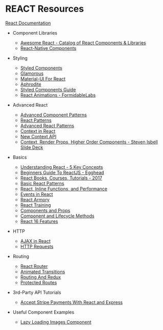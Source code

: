 # REACT Resources

[React Documentation](https://www.reactjs.org)

* Component Libraries

  * [Awesome React - Catalog of React Components & Libraries](https://github.com/brillout/awesome-react-components)
  * [React-Native Components](http://www.awesome-react-native.com/)

* Styling

  * [Styled Components](https://www.styled-components.com/)
  * [Glamorous](https://glamorous.rocks/)
  * [Material-UI For React](http://www.material-ui.com/)
  * [Aphrodite](https://github.com/Khan/aphrodite)
  * [Styled Components Guide](https://www.sitepoint.com/style-react-components-styled-components/)
  * [React Animations - FormidableLabs](https://github.com/FormidableLabs/react-animations)

* Advanced React

  * [Advanced Component Patterns](https://egghead.io/courses/advanced-react-component-patterns)
  * [React Patterns](https://medium.freecodecamp.org/evolving-patterns-in-react-116140e5fe8f?gi=53b35514fac6)
  * [Advanced React Patterns](https://github.com/steven-isbell/react-patterns)
  * [Context in React](https://reactjs.org/docs/context.html)
  * [New Context API](https://medium.com/dailyjs/reacts-%EF%B8%8F-new-context-api-70c9fe01596b)
  * [Context, Render Props, Higher Order Components - Steven Isbell Slide Deck](reactTalk.key)

* Basics

  * [Understanding React - 5 Key Concepts](https://medium.freecodecamp.org/the-5-things-you-need-to-know-to-understand-react-a1dbd5d114a3)
  * [Beginners Guide To ReactJS - Egghead](https://egghead.io/courses/the-beginner-s-guide-to-reactjs)
  * [React Books, Courses, Tutorials - 2017](https://reactdom.com/blog/reactjs-books)
  * [Basic React Patterns](https://reactpatterns.com/)
  * [React, Inline Functions, and Performance](https://cdb.reacttraining.com/react-inline-functions-and-performance-bdff784f5578)
  * [Events in React](https://reactarmory.com/guides/react-events-cheatsheet)
  * [React Armory](https://reactarmory.com/)
  * [React Training](https://reacttraining.com/)
  * [Components and Props](https://reactjs.org/docs/components-and-props.html)
  * [Component and Lifecycle Methods](https://reactjs.org/docs/react-component.html)
  * [React 16 Features](http://blog.teamtreehouse.com/new-features-react-16)

* HTTP

  * [AJAX in React](https://daveceddia.com/ajax-requests-in-react/)
  * [HTTP Requests](https://javascriptplayground.com/http-requests-reactjs/)

* Routing

  * [React Router](https://reacttraining.com/react-router/)
  * [Animated Transitions](https://medium.freecodecamp.org/animated-transitions-with-react-router-a0ad00e633f1)
  * [Routing And Redux](https://reacttraining.com/react-router/web/guides/redux-integration)
  * [Protected Routes](https://tylermcginnis.com/react-router-protected-routes-authentication/)

* 3rd-Party API Tutorials

  * [Accept Stripe Payments With React and Express](https://github.com/DevMountain/guest-lecturer-interface/pull/28)

* Useful Component Examples

  * [Lazy Loading Images Component](https://medium.com/jsguru/react-image-lazy-loading-component-246e0cdcce02)
